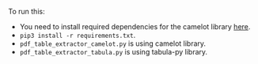 To run this:
- You need to install required dependencies for the camelot library [here](https://camelot-py.readthedocs.io/en/master/user/install-deps.html#install-deps).
- `pip3 install -r requirements.txt`.
- `pdf_table_extractor_camelot.py` is using camelot library.
- `pdf_table_extractor_tabula.py` is using tabula-py library.